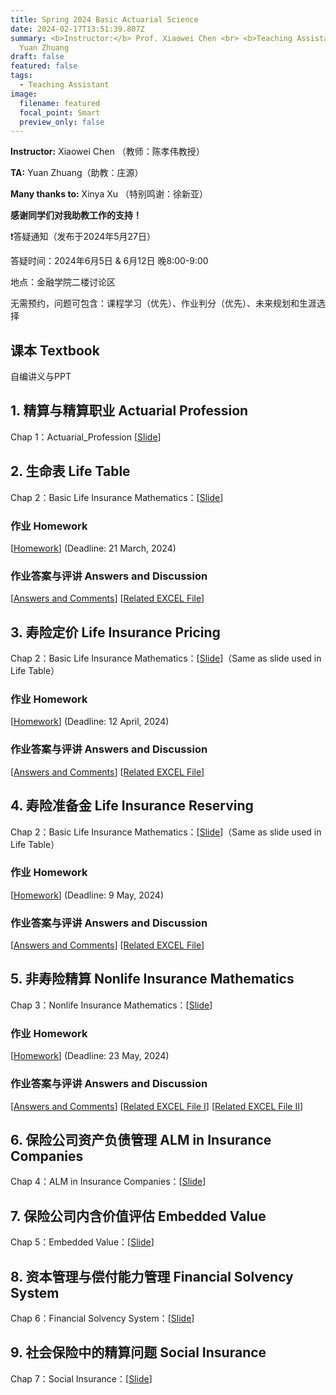 ```yaml
---
title: Spring 2024 Basic Actuarial Science
date: 2024-02-17T13:51:39.807Z
summary: <b>Instructor:</b> Prof. Xiaowei Chen <br> <b>Teaching Assistant:</b>
  Yuan Zhuang
draft: false
featured: false
tags:
  - Teaching Assistant
image:
  filename: featured
  focal_point: Smart
  preview_only: false
---
```

<b>Instructor:</b> Xiaowei Chen （教师：陈孝伟教授）

<b>TA:</b> Yuan Zhuang（助教：庄源）

<b>Many thanks to:</b> Xinya Xu （特别鸣谢：徐新亚）

<b>感谢同学们对我助教工作的支持！ </b> 

<p>&#10071;答疑通知（发布于2024年5月27日）</p>

答疑时间：2024年6月5日 & 6月12日 晚8:00-9:00

地点：金融学院二楼讨论区

无需预约，问题可包含：课程学习（优先）、作业判分（优先）、未来规划和生涯选择

## 课本 Textbook
自编讲义与PPT

## 1. 精算与精算职业 Actuarial Profession
Chap 1：Actuarial_Profession [[Slide](https://yuanzhuang.site/uploads/TA/Basic_Actuarial_Science/Slides/Chap_1_Actuarial_Profession.pdf)]

## 2. 生命表 Life Table
Chap 2：Basic Life Insurance Mathematics：[[Slide](https://yuanzhuang.site/uploads/TA/Basic_Actuarial_Science/Slides/Chap_2_Basic_Life_Insurance_Mathematics.pdf)]
### 作业 Homework
[[Homework](https://yuanzhuang.site/uploads/TA/Basic_Actuarial_Science/Life_Table/Homework1.pdf)] (Deadline: 21 March, 2024)
### 作业答案与评讲 Answers and Discussion
[[Answers and Comments](https://yuanzhuang.site/uploads/TA/Basic_Actuarial_Science/Life_Table/Basic_Actuarial_Science_Hw1_Answers_and_Comments.pdf)]
[[Related EXCEL File](https://yuanzhuang.site/uploads/TA/Basic_Actuarial_Science/Life_Table/HW1_CL1_Answer.xlsx)]

## 3. 寿险定价 Life Insurance Pricing
Chap 2：Basic Life Insurance Mathematics：[[Slide](https://yuanzhuang.site/uploads/TA/Basic_Actuarial_Science/Slides/Chap_2_Basic_Life_Insurance_Mathematics.pdf)]（Same as slide used in Life Table）
### 作业 Homework
[[Homework](https://yuanzhuang.site/uploads/TA/Basic_Actuarial_Science/Life_Pricing/Homework2.pdf)] (Deadline: 12 April, 2024)
### 作业答案与评讲 Answers and Discussion
[[Answers and Comments](https://yuanzhuang.site/uploads/TA/Basic_Actuarial_Science/Life_Pricing/Basic_Actuarial_Science_Hw2_Answers_and_Comments.pdf)]
[[Related EXCEL File](https://yuanzhuang.site/uploads/TA/Basic_Actuarial_Science/Life_Pricing/HW2_Q2_Answer.xlsx)]

## 4. 寿险准备金 Life Insurance Reserving
Chap 2：Basic Life Insurance Mathematics：[[Slide](https://yuanzhuang.site/uploads/TA/Basic_Actuarial_Science/Slides/Chap_2_Basic_Life_Insurance_Mathematics.pdf)]（Same as slide used in Life Table）
### 作业 Homework
[[Homework](https://yuanzhuang.site/uploads/TA/Basic_Actuarial_Science/Life_Reserving/Homework3.pdf)] (Deadline: 9 May, 2024)
### 作业答案与评讲 Answers and Discussion
[[Answers and Comments](https://yuanzhuang.site/uploads/TA/Basic_Actuarial_Science/Life_Reserving/Basic_Actuarial_Science_Hw3_Answers_and_Comments.pdf)]
[[Related EXCEL File](https://yuanzhuang.site/uploads/TA/Basic_Actuarial_Science/Life_Reserving/HW3_Q1_Answer.xlsx)]

## 5. 非寿险精算 Nonlife Insurance Mathematics
Chap 3：Nonlife Insurance Mathematics：[[Slide](https://yuanzhuang.site/uploads/TA/Basic_Actuarial_Science/Slides/Chap_3_Nonlife_Insurance_Mathematics.pdf)]
### 作业 Homework
[[Homework](https://yuanzhuang.site/uploads/TA/Basic_Actuarial_Science/Nonlife/Homework4.pdf)] (Deadline: 23 May, 2024)
### 作业答案与评讲 Answers and Discussion
[[Answers and Comments](https://yuanzhuang.site/uploads/TA/Basic_Actuarial_Science/Nonlife/Basic_Actuarial_Science_Hw4_Answers_and_Comments.pdf)]
[[Related EXCEL File I](https://yuanzhuang.site/uploads/TA/Basic_Actuarial_Science/Nonlife/HW4_Q1_Answer.xlsx)]
[[Related EXCEL File II](https://yuanzhuang.site/uploads/TA/Basic_Actuarial_Science/Nonlife/HW4_Q4_Answer.xlsx)]

## 6. 保险公司资产负债管理 ALM in Insurance Companies
Chap 4：ALM in Insurance Companies：[[Slide](https://yuanzhuang.site/uploads/TA/Basic_Actuarial_Science/Slides/Chap_4_Asset_Liability_Management.pdf)]

## 7. 保险公司内含价值评估 Embedded Value
Chap 5：Embedded Value：[[Slide](https://yuanzhuang.site/uploads/TA/Basic_Actuarial_Science/Slides/Chap_5_Embedded_Value.pdf)]

## 8. 资本管理与偿付能力管理 Financial Solvency System
Chap 6：Financial Solvency System：[[Slide](https://yuanzhuang.site/uploads/TA/Basic_Actuarial_Science/Slides/Chap_6_Financial_Solvency_System.pdf)]

## 9. 社会保险中的精算问题 Social Insurance
Chap 7：Social Insurance：[[Slide](https://yuanzhuang.site/uploads/TA/Basic_Actuarial_Science/Slides/Chap_7_Social_Insurance.pdf)]